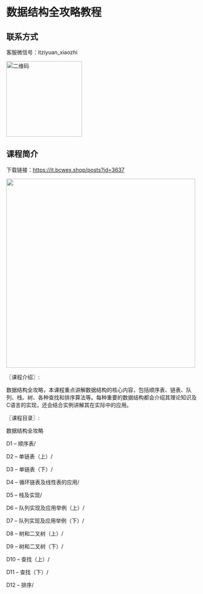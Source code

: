 # 数据结构全攻略教程

## 联系方式

客服微信号：itziyuan_xiaozhi

<img src="https://ziyuanyun.oss-cn-guangzhou.aliyuncs.com/common/20240614073449/666b82192834a.jpg" width="200" height="200" alt="二维码">

## 课程简介

下载链接：https://it.bcwex.shop/posts?id=3637

<img src="https://ziyuanyun.oss-cn-guangzhou.aliyuncs.com/yun/20240515185243/664493fb624e4.jpg" width="500" alt="">

  〖课程介绍〗:

 数据结构全攻略，本课程重点讲解数据结构的核心内容，包括顺序表、链表、队列、栈、树、各种查找和排序算法等。每种重要的数据结构都会介绍其理论知识及C语言的实现，还会结合实例讲解其在实际中的应用。

 〖课程目录〗:

 数据结构全攻略



 D1 &#8211; 顺序表/

 D2 &#8211; 单链表（上）/

 D3 &#8211; 单链表（下）/

 D4 &#8211; 循环链表及线性表的应用/

 D5 &#8211; 栈及实现/

 D6 &#8211; 队列实现及应用举例（上）/

 D7 &#8211; 队列实现及应用举例（下）/

 D8 &#8211; 树和二叉树（上）/

 D9 &#8211; 树和二叉树（下）/

 D10 &#8211; 查找（上）/

 D11 &#8211; 查找（下）/

 D12 &#8211; 排序/

  
